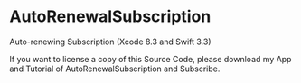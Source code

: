 # AutoRenewalSubscription
Auto-renewing Subscription (Xcode 8.3 and Swift 3.3)

If you want to license a copy of this Source Code, please download my App and Tutorial of AutoRenewalSubscription and Subscribe.

